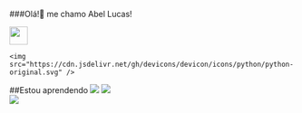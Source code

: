 ###Olá!👋 me chamo Abel Lucas!

<!--
**abelarduu/abelarduu** is a ✨ _special_ ✨ repository because its `README.md` (this file) appears on your GitHub profile.
#Olá, me chamo SeuNomeAqui !
Here are some ideas to get you started:

- 🔭 I’m currently working on ...
- 🌱 I’m currently learning ...
- 👯 I’m looking to collaborate on ...
- 🤔 I’m looking for help with ...
- 💬 Ask me about ...
- 📫 How to reach me: ...
- 😄 Pronouns: ...
- ⚡ Fun fact: ...
-->
<div>
    <img src="https://cdn.jsdelivr.net/gh/devicons/devicon/icons/python/python-original.svg" width="32" height="32"/>
</div>


    <img src="https://cdn.jsdelivr.net/gh/devicons/devicon/icons/python/python-original.svg" />
<div>
    ##Estou aprendendo
    <img src="https://cdn.jsdelivr.net/gh/devicons/devicon/icons/flask/flask-original-wordmark.svg" />
    <img src="https://cdn.jsdelivr.net/gh/devicons/devicon/icons/godot/godot-original-wordmark.svg" />
</div>
<div>
    <img src="https://cdn.jsdelivr.net/gh/devicons/devicon/icons/linkedin/linkedin-original.svg" />
</div>
